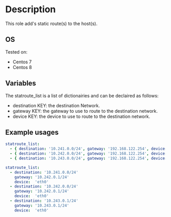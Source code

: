 # Description

This role add's static route(s) to the host(s).

## OS

Tested on:

- Centos 7
- Centos 8

## Variables

The statroute_list is a list of dictionairies and can be declaired as follows:

- destination KEY: the destination Network.
- gateway KEY: the gateway to use to route to the destination network.
- device KEY: the device to use to route to the destination network.

## Example usages

```yaml
statroute_list:
  - { destination: '10.241.0.0/24', gateway: '192.168.122.254', device: 'eth0' }
  - { destination: '10.242.0.0/24', gateway: '192.168.122.254', device: 'eth0' }
  - { destination: '10.243.0.0/24', gateway: '192.168.122.254', device: 'eth0' }
```

```yaml
statroute_list:
  - destination: '10.241.0.0/24'
    gateway: '10.242.0.1/24'
    device:  'eth0'
  - destination: '10.242.0.0/24'
    gateway: '10.242.0.1/24'
    device:  'eth0'
  - destination: '10.243.0.1/24'
    gateway: '10.243.0.1/24'
    device:  'eth0'
```
